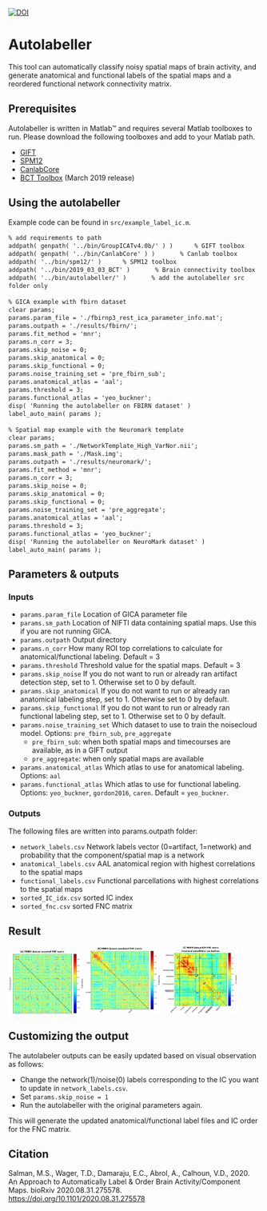 [![DOI](https://zenodo.org/badge/253869566.svg)](https://zenodo.org/badge/latestdoi/253869566)

# Autolabeller

This tool can automatically classify noisy spatial maps of brain activity, and generate anatomical and functional labels of the spatial maps and a reordered functional network connectivity matrix.

## Prerequisites

Autolabeller is written in Matlab™ and requires several Matlab toolboxes to run. Please download the following toolboxes and add to your Matlab path.

- [GIFT](https://github.com/trendscenter/gift)
- [SPM12](https://www.fil.ion.ucl.ac.uk/spm/software/spm12/)
- [CanlabCore](https://github.com/canlab/CanlabCore)
- [BCT Toolbox](https://sites.google.com/site/bctnet/) (March 2019 release)

## Using the autolabeller

Example code can be found in `src/example_label_ic.m`.

    % add requirements to path
    addpath( genpath( '../bin/GroupICATv4.0b/' ) )      % GIFT toolbox
    addpath( genpath( '../bin/CanlabCore' ) )       % Canlab toolbox
    addpath( '../bin/spm12/' )      % SPM12 toolbox
    addpath( '../bin/2019_03_03_BCT' )       % Brain connectivity toolbox
    addpath( '../bin/autolabeller/' )       % add the autolabeller src folder only

    % GICA example with fbirn dataset
    clear params;
    params.param_file = './fbirnp3_rest_ica_parameter_info.mat';
    params.outpath = './results/fbirn/';
    params.fit_method = 'mnr';
    params.n_corr = 3;
    params.skip_noise = 0;
    params.skip_anatomical = 0;
    params.skip_functional = 0;
    params.noise_training_set = 'pre_fbirn_sub';
    params.anatomical_atlas = 'aal';
    params.threshold = 3;
    params.functional_atlas = 'yeo_buckner';
    disp( 'Running the autolabeller on FBIRN dataset' )
    label_auto_main( params );

    % Spatial map example with the Neuromark template
    clear params;
    params.sm_path = './NetworkTemplate_High_VarNor.nii';
    params.mask_path = './Mask.img';
    params.outpath = './results/neuromark/';
    params.fit_method = 'mnr';
    params.n_corr = 3;
    params.skip_noise = 0;
    params.skip_anatomical = 0;
    params.skip_functional = 0;
    params.noise_training_set = 'pre_aggregate';
    params.anatomical_atlas = 'aal';
    params.threshold = 3;
    params.functional_atlas = 'yeo_buckner';
    disp( 'Running the autolabeller on NeuroMark dataset' )
    label_auto_main( params );

## Parameters & outputs

### Inputs
* `params.param_file` Location of GICA parameter file
* `params.sm_path` Location of NIFTI data containing spatial maps. Use this if you are not running GICA.
* `params.outpath` Output directory
* `params.n_corr` How many ROI top correlations to calculate for anatomical/functional labeling. Default = 3
* `params.threshold` Threshold value for the spatial maps. Default = 3
* `params.skip_noise` If you do not want to run or already ran artifact detection step, set to 1. Otherwise set to 0 by default.
* `params.skip_anatomical` If you do not want to run or already ran anatomical labeling step, set to 1. Otherwise set to 0 by default.
* `params.skip_functional` If you do not want to run or already ran functional labeling step, set to 1. Otherwise set to 0 by default.
* `params.noise_training_set` Which dataset to use to train the noisecloud model. Options: `pre_fbirn_sub`, `pre_aggregate`
    - `pre_fbirn_sub`: when both spatial maps and timecourses are available, as in a GIFT output
    - `pre_aggregate`: when only spatial maps are available
* `params.anatomical_atlas` Which atlas to use for anatomical labeling. Options: `aal`
* `params.functional_atlas` Which atlas to use for functional labeling. Options: `yeo_buckner`, `gordon2016`, `caren`. Default = `yeo_buckner`.

### Outputs
The following files are written into params.outpath folder:
* `network_labels.csv` Network labels vector (0=artifact, 1=network) and probability that the component/spatial map is a network
* `anatomical_labels.csv` AAL anatomical region with highest correlations to the spatial maps
* `functional_labels.csv` Functional parcellations with highest correlations to the spatial maps
* `sorted_IC_idx.csv` sorted IC index
* `sorted_fnc.csv` sorted FNC matrix

## Result

<img src="results/fbirn_nc_train_sub_th04/FBIRN_fnc_unsorted_yeo_buckner.png" alt="unsorted" width="150"/>
<img src="results/fbirn_nc_train_sub_th04/FBIRN_fnc_reordered_yeo_buckner.png" alt="reordered" width="150"/>
<img src="results/fbirn_nc_train_sub_th04/FBIRN_fnc_icn_yeo_buckner.png" alt="icn" width="150"/>

## Customizing the output

The autolabeler outputs can be easily updated based on visual observation as follows:
- Change the network(1)/noise(0) labels corresponding to the IC you want to update in `network_labels.csv`.
- Set `params.skip_noise = 1`
- Run the autolabeller with the original parameters again.

This will generate the updated anatomical/functional label files and IC order for the FNC matrix.

## Citation

Salman, M.S., Wager, T.D., Damaraju, E.C., Abrol, A., Calhoun, V.D., 2020. An Approach to Automatically Label & Order Brain Activity/Component Maps. bioRxiv 2020.08.31.275578. https://doi.org/10.1101/2020.08.31.275578

